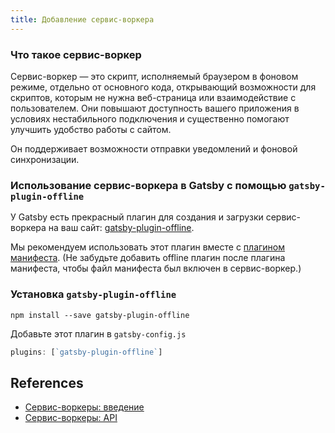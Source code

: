 ```yaml
---
title: Добавление сервис-воркера
---
```


### Что такое сервис-воркер

Сервис-воркер ― это скрипт, исполняемый браузером в фоновом режиме, отдельно от основного кода, открывающий возможности для скриптов, которым не нужна веб-страница или взаимодействие с пользователем. Они повышают доступность вашего приложения в условиях нестабильного подключения и существенно помогают улучшить удобство работы с сайтом.

Он поддерживает возможности отправки уведомлений и фоновой синхронизации.

### Использование сервис-воркера в Gatsby с помощью `gatsby-plugin-offline`

У Gatsby есть прекрасный плагин для создания и загрузки сервис-воркера на ваш сайт: [gatsby-plugin-offline](https://www.npmjs.com/package/gatsby-plugin-offline).

Мы рекомендуем использовать этот плагин вместе с [плагином манифеста](https://www.npmjs.com/package/gatsby-plugin-manifest). (Не забудьте добавить offline плагин после плагина манифеста, чтобы файл манифеста был включен в сервис-воркер.)

### Установка `gatsby-plugin-offline`

`npm install --save gatsby-plugin-offline`

Добавьте этот плагин в `gatsby-config.js`

```javascript:title=gatsby-config.js
plugins: [`gatsby-plugin-offline`]
```

## References

- [Сервис-воркеры: введение](https://developers.google.com/web/fundamentals/primers/service-workers/)
- [Сервис-воркеры: API](https://developer.mozilla.org/ru/docs/Web/API/Service_Worker_API)
